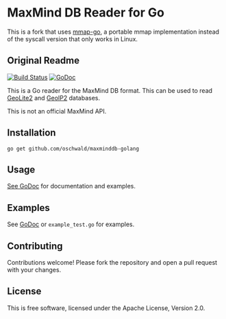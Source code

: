 # MaxMind DB Reader for Go #

This is a fork that uses [mmap-go](https://github.com/edsrzf/mmap-go), a portable mmap implementation instead of the syscall version that only works in Linux.

## Original Readme ##

[![Build Status](https://travis-ci.org/oschwald/maxminddb-golang.png?branch=master)](https://travis-ci.org/oschwald/maxminddb-golang)
[![GoDoc](https://godoc.org/github.com/oschwald/maxminddb-golang?status.png)](https://godoc.org/github.com/oschwald/maxminddb-golang)


This is a Go reader for the MaxMind DB format. This can be used to read
[GeoLite2](http://dev.maxmind.com/geoip/geoip2/geolite2/) and
[GeoIP2](http://www.maxmind.com/en/geolocation_landing) databases.

This is not an official MaxMind API.

## Installation ##

```
go get github.com/oschwald/maxminddb-golang
```

## Usage ##

[See GoDoc](http://godoc.org/github.com/oschwald/maxminddb-golang) for
documentation and examples.

## Examples ##

See [GoDoc](http://godoc.org/github.com/oschwald/maxminddb-golang) or
`example_test.go` for examples.

## Contributing ##

Contributions welcome! Please fork the repository and open a pull request
with your changes.

## License ##

This is free software, licensed under the Apache License, Version 2.0.

